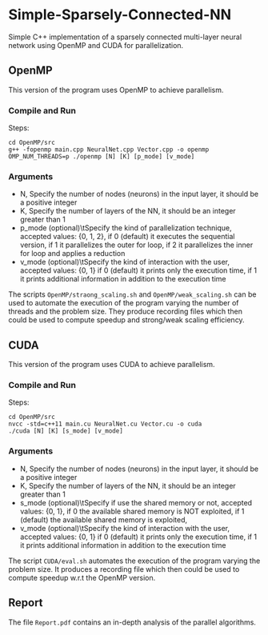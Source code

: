 # Simple-Sparsely-Connected-NN
Simple C++ implementation of a sparsely connected multi-layer neural network using OpenMP and CUDA for parallelization.

## OpenMP
This version of the program uses OpenMP to achieve parallelism.

### Compile and Run
Steps:
```
cd OpenMP/src
g++ -fopenmp main.cpp NeuralNet.cpp Vector.cpp -o openmp 
OMP_NUM_THREADS=p ./openmp [N] [K] [p_mode] [v_mode]
```
### Arguments
- N, Specify the number of nodes (neurons) in the input layer, it should be a positive integer
- K, Specify the number of layers of the NN, it should be an integer greater than 1
- p_mode (optional)\tSpecify the kind of parallelization technique, accepted values: {0, 1, 2},
	if 0 (default) it executes the sequential version,
	if 1 it parallelizes the outer for loop,
	if 2 it parallelizes the inner for loop and applies a reduction
- v_mode (optional)\tSpecify the kind of interaction with the user, accepted values: {0, 1}
	if 0 (default) it prints only the execution time,
	if 1 it prints additional information in addition to the execution time

The scripts `OpenMP/straong_scaling.sh` and `OpenMP/weak_scaling.sh` can be used to automate the execution of the program varying the number of threads and the problem size. They produce recording files which then could be used to compute speedup and strong/weak scaling efficiency.

## CUDA
This version of the program uses CUDA to achieve parallelism.

### Compile and Run
Steps:
```
cd OpenMP/src
nvcc -std=c++11 main.cu NeuralNet.cu Vector.cu -o cuda
./cuda [N] [K] [s_mode] [v_mode]
```
### Arguments
- N, Specify the number of nodes (neurons) in the input layer, it should be a positive integer
- K, Specify the number of layers of the NN, it should be an integer greater than 1
- s_mode (optional)\tSpecify if use the shared memory or not, accepted values: {0, 1},
	if 0 the available shared memory is NOT exploited,
	if 1 (default) the available shared memory is exploited,
- v_mode (optional)\tSpecify the kind of interaction with the user, accepted values: {0, 1}
	if 0 (default) it prints only the execution time,
	if 1 it prints additional information in addition to the execution time

The script `CUDA/eval.sh` automates the execution of the program varying the problem size. It produces a recording file which then could be used to compute speedup w.r.t the OpenMP version.

## Report
The file `Report.pdf` contains an in-depth analysis of the parallel algorithms.
